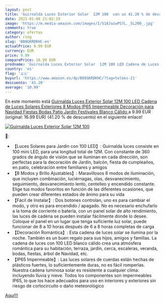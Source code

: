 ```yaml
---
layout: post
title: 'Guirnalda Luces Exterior Solar  12M 100  con un 41.20 % de descuento'
date: 2021-01-08 21:02:19
image: 'https://m.media-amazon.com/images/I/518JazwPS7L._SL200_.jpg'
comments: true
category: ofertas
author: ring
slug: 'B08GKRDKHC-es'
actualPrice: 9.99 EUR
currency: EUR
price: 9.99
comparePrice: 16.99 EUR
prodname: 'Guirnalda Luces Exterior Solar  12M 100 LED Cadena de Luces Solares Exteriores 8 Modos IP65 Impermeable Decoración para Navidad  Fiestas  Bodas  Patio  Jardín  Festivales  Blanco Cálido '
country: 'es'
flag: '🇪🇸'
buyurl: 'https://www.amazon.es/dp/B08GKRDKHC/?tag=tolees-21'
descuento: '41.20'
average: '10.99'
---
```


En este momento está [Guirnalda Luces Exterior Solar  12M 100 LED Cadena de Luces Solares Exteriores 8 Modos IP65 Impermeable Decoración para Navidad  Fiestas  Bodas  Patio  Jardín  Festivales  Blanco Cálido ](https://www.amazon.es/dp/B08GKRDKHC/?tag=tolees-21) a 9.99 EUR (original: 16.99 EUR) (41.20 %  de descuento) en el siguiente enlace!

[![Guirnalda Luces Exterior Solar  12M 100 ](https://m.media-amazon.com/images/I/518JazwPS7L._SL200_.jpg)](https://www.amazon.es/dp/B08GKRDKHC/?tag=tolees-21)

🔎:

- 【Luces Solares para Jardín con 100 LED】: Guirnalda luces consiste en 100 mini LED, para una longitud total de 12M. Con constante de 360 grados de ángulo de visión que se iluminan en cada dirección, son perfectas para la decoración de Jardín, balcón, fiesta de cumpleaños, en patio, celebración entre familiares y amigos
- 【8 Modos y Brillo Ajustables】: Maravillosos 8 modos de iluminación, que incluyen combinación, luciérnagas, olas, desvanecimiento, seguimiento, desvanecimiento lento, centelleo y encendido constante. Elige tus modos favoritos en función de las diferentes ocasiones, que pueden crear diferentes estados de ánimo para su vida
- 【Fácil de Instalar】: Dos botones controlan, uno es para cambiar el modo, y otro es para encendido / apagado. No es necesario enchufarlo a la toma de corriente o batería, con un panel solar de alto rendimiento, las luces de cadena se pueden instalar fácilmente donde lo desee. Coloque el panel en un lugar que tenga suficiente luz solar, puede funcionar de 8 a 10 horas después de 6 a 8 horas completas de carga
- 【Decoración Romántica】: Esta cadena de luces solar se ilumina por la noche. También es un buen regalo para sus hijos, amigos y familias. La cadena de luces con 100 LED blanco cálido crea una atmósfera romántica para su habitación, terraza, jardín, cerca, escaleras, veranda, bodas, fiestas, árbol de Navidad, etc.
- 【IP65 Impermeable】: Las luces solares de cuerdas están hechas de plásticos fuertes, lo suficientemente duras, no es fácil romperlas. Nuestra cadena luminosa solar es resistente a cualquier clima: incluyendo lluvia y nieve. Todos los componentes son impermeables IP65, lo que los hace adecuados para uso en interiores y exteriores sin riesgo de cortocircuito o daño meteorológico

[Aquí!!!](https://www.amazon.es/dp/B08GKRDKHC/?tag=tolees-21)
